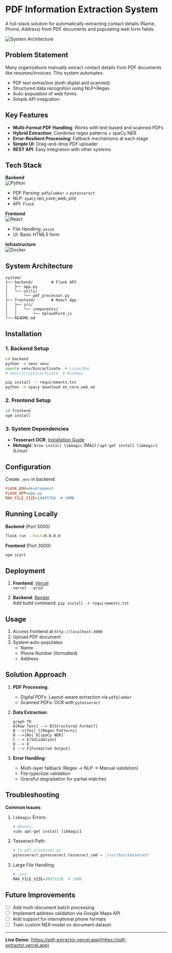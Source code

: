 
# PDF Information Extraction System

A full-stack solution for automatically extracting contact details (Name, Phone, Address) from PDF documents and populating web form fields.

![System Architecture](https://imgur.com/a/LHyZvPE)

## Problem Statement
Many organizations manually extract contact details from PDF documents like resumes/invoices. This system automates:
- PDF text extraction (both digital and scanned)
- Structured data recognition using NLP+Regex
- Auto-population of web forms
- Simple API integration

## Key Features
- **Multi-Format PDF Handling**: Works with text-based and scanned PDFs
- **Hybrid Extraction**: Combines regex patterns + spaCy NER
- **Error-Resilient Processing**: Fallback mechanisms at each stage
- **Simple UI**: Drag-and-drop PDF uploader
- **REST API**: Easy integration with other systems

## Tech Stack
**Backend**  
![Python](https://img.shields.io/badge/Python-3.9+-blue?logo=python)
- PDF Parsing: `pdfplumber` + `pytesseract`
- NLP: `spaCy` (en_core_web_sm)
- API: `Flask`

**Frontend**  
![React](https://img.shields.io/badge/React-18+-61DAFB?logo=react)
- File Handling: `axios`
- UI: Basic HTML5 form

**Infrastructure**  
![Docker](https://img.shields.io/badge/Docker-optional-2496ED?logo=docker)

## System Architecture
```
system/
├── backend/        # Flask API
│   ├── app.py
│   └── utils/
│       └── pdf_processor.py
├── frontend/       # React App
│   ├── src/
│   │   └── components/
│   │       └── UploadForm.js
└── README.md
```

## Installation

### 1. Backend Setup
```bash
cd backend
python -m venv venv
source venv/bin/activate  # Linux/Mac
# venv\Scripts\activate  # Windows

pip install -r requirements.txt
python -m spacy download en_core_web_sm
```

### 2. Frontend Setup
```bash
cd frontend
npm install
```

### 3. System Dependencies
- **Tesseract OCR**: [Installation Guide](https://tesseract-ocr.github.io/tessdoc/Installation.html)
- **libmagic**: `brew install libmagic` (Mac) / `apt-get install libmagic1` (Linux)

## Configuration
Create `.env` in backend:
```ini
FLASK_ENV=development
FLASK_APP=app.py
MAX_FILE_SIZE=10485760  # 10MB
```

## Running Locally
**Backend** (Port 5000)
```bash
flask run --host=0.0.0.0
```

**Frontend** (Port 3000)
```bash
npm start
```

## Deployment
1. **Frontend**: [Vercel](https://vercel.com)  
   `vercel --prod`

2. **Backend**: [Render](https://render.com)  
   Add build command: `pip install -r requirements.txt`

## Usage
1. Access frontend at `http://localhost:3000`
2. Upload PDF document
3. System auto-populates:
   - Name
   - Phone Number (formatted)
   - Address

## Solution Approach
1. **PDF Processing**:
   - Digital PDFs: Layout-aware extraction via `pdfplumber`
   - Scanned PDFs: OCR with `pytesseract`

2. **Data Extraction**:
   ```mermaid
   graph TD
   A[Raw Text] --> B{Structured Format?}
   B -->|Yes| C[Regex Patterns]
   B -->|No| D[spaCy NER]
   C --> E[Validation]
   D --> E
   E --> F[Formatted Output]
   ```

3. **Error Handling**:
   - Multi-layer fallback (Regex → NLP → Manual validation)
   - File type/size validation
   - Graceful degradation for partial matches

## Troubleshooting
**Common Issues**:
1. `libmagic` Errors:
   ```bash
   # Ubuntu
   sudo apt-get install libmagic1
   ```

2. Tesseract Path:
   ```python
   # In pdf_processor.py
   pytesseract.pytesseract.tesseract_cmd = '/usr/bin/tesseract' 
   ```

3. Large File Handling:
   ```python
   # .env
   MAX_FILE_SIZE=20971520  # 20MB
   ```

## Future Improvements
- [ ] Add multi-document batch processing
- [ ] Implement address validation via Google Maps API
- [ ] Add support for international phone formats
- [ ] Train custom NER model on document dataset

---


**Live Demo**: [https://pdf-extractor.vercel.app](https://pdf-extractor.vercel.app)
```

